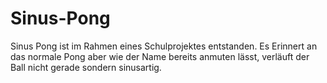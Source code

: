 # Sinus-Pong

Sinus Pong ist im Rahmen eines Schulprojektes entstanden. Es Erinnert an das normale Pong aber wie der Name bereits anmuten lässt, verläuft der Ball nicht gerade sondern sinusartig.
